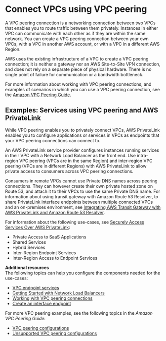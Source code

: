 # Connect VPCs using VPC peering<a name="vpc-peering"></a>

A VPC peering connection is a networking connection between two VPCs that enables you to route traffic between them privately\. Instances in either VPC can communicate with each other as if they are within the same network\. You can create a VPC peering connection between your own VPCs, with a VPC in another AWS account, or with a VPC in a different AWS Region\.

AWS uses the existing infrastructure of a VPC to create a VPC peering connection; it is neither a gateway nor an AWS Site\-to\-Site VPN connection, and does not rely on a separate piece of physical hardware\. There is no single point of failure for communication or a bandwidth bottleneck\. 

For more information about working with VPC peering connections, and examples of scenarios in which you can use a VPC peering connection, see the [Amazon VPC Peering Guide](https://docs.aws.amazon.com/vpc/latest/peering/)\.

## Examples: Services using VPC peering and AWS PrivateLink<a name="vpc-peer-region-example"></a>

While VPC peering enables you to privately connect VPCs, AWS PrivateLink enables you to configure applications or services in VPCs as endpoints that your VPC peering connections can connect to\.

An AWS PrivateLink service provider configures instances running services in their VPC with a Network Load Balancer as the front end\. Use intra\-region VPC peering \(VPCs are in the same Region\) and inter\-region VPC peering \(VPCs are in different Regions\) with AWS PrivateLink to allow private access to consumers across VPC peering connections\.

Consumers in remote VPCs cannot use Private DNS names across peering connections\. They can however create their own private hosted zone on Route 53, and attach it to their VPCs to use the same Private DNS name\. For information about using transit gateway with Amazon Route 53 Resolver, to share PrivateLink interface endpoints between multiple connected VPCs and an on\-premises environment, see [Integrating AWS Transit Gateway with AWS PrivateLink and Amazon Route 53 Resolver](http://aws.amazon.com/blogs/networking-and-content-delivery/integrating-aws-transit-gateway-with-aws-privatelink-and-amazon-route-53-resolver/)\.

For information about the following use\-cases, see [Securely Access Services Over AWS PrivateLink](https://d1.awsstatic.com/whitepapers/aws-privatelink.pdf):
+ Private Access to SaaS Applications
+ Shared Services
+ Hybrid Services
+ Inter\-Region Endpoint Services
+ Inter\-Region Access to Endpoint Services

**Additional resources**  
The following topics can help you configure the components needed for the use\-cases:
+ [VPC endpoint services](https://docs.aws.amazon.com/vpc/latest/privatelink/endpoint-service.html)
+ [Getting Started with Network Load Balancers](https://docs.aws.amazon.com/elasticloadbalancing/latest/network/network-load-balancer-getting-started.html)
+ [Working with VPC peering connections](https://docs.aws.amazon.com/vpc/latest/peering/working-with-vpc-peering.html)
+ [Create an interface endpoint](https://docs.aws.amazon.com/vpc/latest/privatelink/vpce-interface.html#create-interface-endpoint)

For more VPC peering examples, see the following topics in the *Amazon VPC Peering Guide*:
+ [VPC peering configurations](https://docs.aws.amazon.com/vpc/latest/peering/peering-configurations.html)
+ [Unsupported VPC peering configurations](https://docs.aws.amazon.com/vpc/latest/peering/invalid-peering-configurations.html)